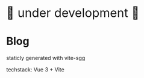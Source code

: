 <p style="font-size: 2rem">🛑 under development 🛑</p>

# Blog

staticly generated with vite-sgg

techstack: Vue 3 + Vite
